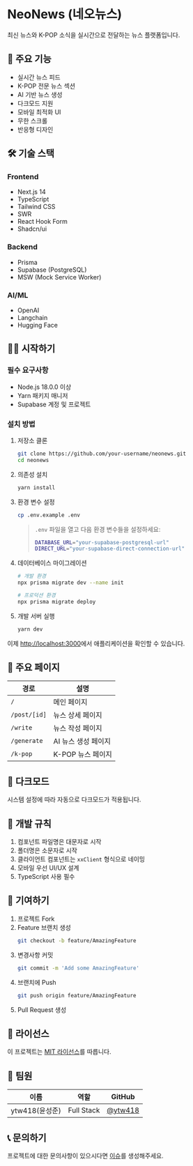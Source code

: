 # NeoNews (네오뉴스)

최신 뉴스와 K-POP 소식을 실시간으로 전달하는 뉴스 플랫폼입니다.

## 🚀 주요 기능

- 실시간 뉴스 피드
- K-POP 전문 뉴스 섹션
- AI 기반 뉴스 생성
- 다크모드 지원
- 모바일 최적화 UI
- 무한 스크롤
- 반응형 디자인

## 🛠 기술 스택

### Frontend

- Next.js 14
- TypeScript
- Tailwind CSS
- SWR
- React Hook Form
- Shadcn/ui

### Backend

- Prisma
- Supabase (PostgreSQL)
- MSW (Mock Service Worker)

### AI/ML

- OpenAI
- Langchain
- Hugging Face

## 🏃‍♂️ 시작하기

### 필수 요구사항

- Node.js 18.0.0 이상
- Yarn 패키지 매니저
- Supabase 계정 및 프로젝트

### 설치 방법

1. 저장소 클론

   ```bash
   git clone https://github.com/your-username/neonews.git
   cd neonews
   ```

2. 의존성 설치

   ```bash
   yarn install
   ```

3. 환경 변수 설정

   ```bash
   cp .env.example .env
   ```

   > `.env` 파일을 열고 다음 환경 변수들을 설정하세요:
   >
   > ```bash
   > DATABASE_URL="your-supabase-postgresql-url"
   > DIRECT_URL="your-supabase-direct-connection-url"
   > ```

4. 데이터베이스 마이그레이션

   ```bash
   # 개발 환경
   npx prisma migrate dev --name init

   # 프로덕션 환경
   npx prisma migrate deploy
   ```

5. 개발 서버 실행
   ```bash
   yarn dev
   ```

이제 [http://localhost:3000](http://localhost:3000)에서 애플리케이션을 확인할 수 있습니다.

## 📱 주요 페이지

| 경로         | 설명                |
| ------------ | ------------------- |
| `/`          | 메인 페이지         |
| `/post/[id]` | 뉴스 상세 페이지    |
| `/write`     | 뉴스 작성 페이지    |
| `/generate`  | AI 뉴스 생성 페이지 |
| `/k-pop`     | K-POP 뉴스 페이지   |

## 🌙 다크모드

시스템 설정에 따라 자동으로 다크모드가 적용됩니다.

## 📝 개발 규칙

1. 컴포넌트 파일명은 대문자로 시작
2. 폴더명은 소문자로 시작
3. 클라이언트 컴포넌트는 `xxClient` 형식으로 네이밍
4. 모바일 우선 UI/UX 설계
5. TypeScript 사용 필수

## 🤝 기여하기

1. 프로젝트 Fork
2. Feature 브랜치 생성
   ```bash
   git checkout -b feature/AmazingFeature
   ```
3. 변경사항 커밋
   ```bash
   git commit -m 'Add some AmazingFeature'
   ```
4. 브랜치에 Push
   ```bash
   git push origin feature/AmazingFeature
   ```
5. Pull Request 생성

## 📄 라이선스

이 프로젝트는 [MIT 라이선스](LICENSE)를 따릅니다.

## 👥 팀원

| 이름           | 역할       | GitHub                               |
| -------------- | ---------- | ------------------------------------ |
| ytw418(윤성준) | Full Stack | [@ytw418](https://github.com/ytw418) |

## 📞 문의하기

프로젝트에 대한 문의사항이 있으시다면 [이슈](https://github.com/your-username/neonews/issues)를 생성해주세요.

